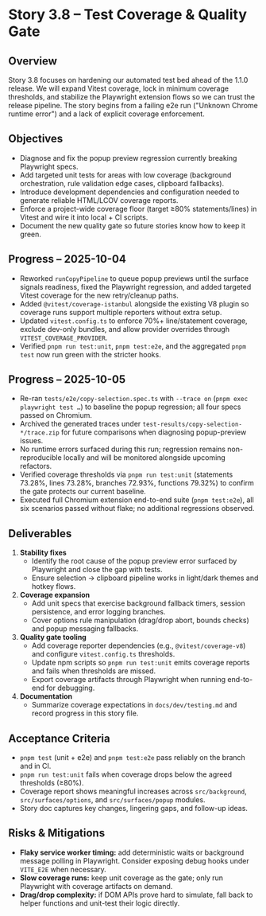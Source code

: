 # Story 3.8 – Test Coverage & Quality Gate

## Overview

Story 3.8 focuses on hardening our automated test bed ahead of the 1.1.0 release. We will expand Vitest coverage, lock in minimum coverage thresholds, and stabilize the Playwright extension flows so we can trust the release pipeline. The story begins from a failing e2e run ("Unknown Chrome runtime error") and a lack of explicit coverage enforcement.

## Objectives

- Diagnose and fix the popup preview regression currently breaking Playwright specs.
- Add targeted unit tests for areas with low coverage (background orchestration, rule validation edge cases, clipboard fallbacks).
- Introduce development dependencies and configuration needed to generate reliable HTML/LCOV coverage reports.
- Enforce a project-wide coverage floor (target ≥80% statements/lines) in Vitest and wire it into local + CI scripts.
- Document the new quality gate so future stories know how to keep it green.

## Progress – 2025-10-04

- Reworked `runCopyPipeline` to queue popup previews until the surface signals readiness, fixed the Playwright regression, and added targeted Vitest coverage for the new retry/cleanup paths.
- Added `@vitest/coverage-istanbul` alongside the existing V8 plugin so coverage runs support multiple reporters without extra setup.
- Updated `vitest.config.ts` to enforce 70%+ line/statement coverage, exclude dev-only bundles, and allow provider overrides through `VITEST_COVERAGE_PROVIDER`.
- Verified `pnpm run test:unit`, `pnpm test:e2e`, and the aggregated `pnpm test` now run green with the stricter hooks.

## Progress – 2025-10-05

- Re-ran `tests/e2e/copy-selection.spec.ts` with `--trace on` (`pnpm exec playwright test …`) to baseline the popup regression; all four specs passed on Chromium.
- Archived the generated traces under `test-results/copy-selection-*/trace.zip` for future comparisons when diagnosing popup-preview issues.
- No runtime errors surfaced during this run; regression remains non-reproducible locally and will be monitored alongside upcoming refactors.
- Verified coverage thresholds via `pnpm run test:unit` (statements 73.28%, lines 73.28%, branches 72.93%, functions 79.32%) to confirm the gate protects our current baseline.
- Executed full Chromium extension end-to-end suite (`pnpm test:e2e`), all six scenarios passed without flake; no additional regressions observed.

## Deliverables

1. **Stability fixes**
   - Identify the root cause of the popup preview error surfaced by Playwright and close the gap with tests.
   - Ensure selection → clipboard pipeline works in light/dark themes and hotkey flows.
2. **Coverage expansion**
   - Add unit specs that exercise background fallback timers, session persistence, and error logging branches.
   - Cover options rule manipulation (drag/drop abort, bounds checks) and popup messaging fallbacks.
3. **Quality gate tooling**
   - Add coverage reporter dependencies (e.g., `@vitest/coverage-v8`) and configure `vitest.config.ts` thresholds.
   - Update npm scripts so `pnpm run test:unit` emits coverage reports and fails when thresholds are missed.
   - Export coverage artifacts through Playwright when running end-to-end for debugging.
4. **Documentation**
   - Summarize coverage expectations in `docs/dev/testing.md` and record progress in this story file.

## Acceptance Criteria

- `pnpm test` (unit + e2e) and `pnpm test:e2e` pass reliably on the branch and in CI.
- `pnpm run test:unit` fails when coverage drops below the agreed thresholds (≥80%).
- Coverage report shows meaningful increases across `src/background`, `src/surfaces/options`, and `src/surfaces/popup` modules.
- Story doc captures key changes, lingering gaps, and follow-up ideas.

## Risks & Mitigations

- **Flaky service worker timing:** add deterministic waits or background message polling in Playwright. Consider exposing debug hooks under `VITE_E2E` when necessary.
- **Slow coverage runs:** keep unit coverage as the gate; only run Playwright with coverage artifacts on demand.
- **Drag/drop complexity:** if DOM APIs prove hard to simulate, fall back to helper functions and unit-test their logic directly.
